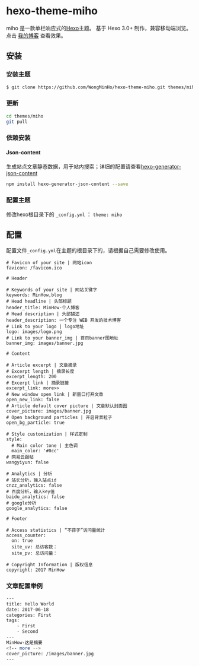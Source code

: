 hexo-theme-miho
================

miho 是一款单栏响应式的[Hexo](https://hexo.io)主题。
基于 Hexo 3.0+ 制作，兼容移动端浏览。 点击 [我的博客](http://blog.minhow.com/) 查看效果。

## 安装

### 安装主题
``` bash
$ git clone https://github.com/WongMinHo/hexo-theme-miho.git themes/miho
```

### 更新
``` bash
cd themes/miho
git pull
```

### 依赖安装
#### Json-content
生成站点文章静态数据，用于站内搜索；详细的配置请查看[hexo-generator-json-content](https://github.com/alexbruno/hexo-generator-json-content)
``` bash
npm install hexo-generator-json-content --save
```

### 配置主题

修改hexo根目录下的 `_config.yml` ： `theme: miho`

## 配置

配置文件`_config.yml`在主题的根目录下的，请根据自己需要修改使用。

```
# Favicon of your site | 网站icon
favicon: /favicon.ico

# Header

# Keywords of your site | 网站关键字
keywords: MinHow,blog
# Head headline | 头部标题
header_title: MinHow-个人博客
# Head description | 头部描述
header_description: 一个专注 WEB 开发的技术博客
# Link to your logo | logo地址
logo: images/logo.png
# Link to your banner_img | 首页banner图地址
banner_img: images/banner.jpg

# Content

# Article excerpt | 文章摘录
# Excerpt length | 摘录长度
excerpt_length: 200
# Excerpt link | 摘录链接
excerpt_link: more>>
# New window open link | 新窗口打开文章
open_new_link: false
# Article default cover picture | 文章默认封面图
cover_picture: images/banner.jpg
# Open background particles | 开启背景粒子
open_bg_particle: true

# Style customization | 样式定制
style:
  # Main color tone | 主色调
  main_color: '#0cc'
# 网易云跟帖
wangyiyun: false

# Analytics | 分析
# 站长分析，输入站点id
cnzz_analytics: false
# 百度分析，输入key值
baidu_analytics: false
# google分析
google_analytics: false

# Footer

# Access statistics | “不蒜子”访问量统计
access_counter:
  on: true
  site_uv: 总访客数：
  site_pv: 总访问量：

# Copyright Information | 版权信息
copyright: 2017 MinHow
```

### 文章配置举例
``` bash
---
title: Hello World
date: 2017-06-18
categories: First
tags:
    - First
    - Second
---
MinHow-这是摘要
<!-- more -->
cover_picture: /images/banner.jpg
---
```


